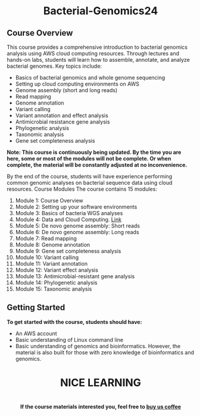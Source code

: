 <h1 align="center">Bacterial-Genomics24</h1>

## Course Overview
This course provides a comprehensive introduction to bacterial genomics analysis using AWS cloud computing resources. Through lectures and hands-on labs, students will learn how to assemble, annotate, and analyze bacterial genomes. Key topics include:

- Basics of bacterial genomics and whole genome sequencing
- Setting up cloud computing environments on AWS
- Genome assembly (short and long reads)
- Read mapping
- Genome annotation
- Variant calling
- Variant annotation and effect analysis
- Antimicrobial resistance gene analysis
- Phylogenetic analysis
- Taxonomic analysis
- Gene set completeness analysis

**Note: This course is continuously being updated. By the time you are here, some or most of the modules will not be complete. Or when complete, the material will be constantly adjusted at no inconvenience.**

By the end of the course, students will have experience performing common genomic analyses on bacterial sequence data using cloud resources. Course Modules
The course contains 15 modules:

1. Module 1: Course Overview
2. Module 2: Setting up your software environments
3. Module 3: Basics of bacteria WGS analyses
4. Module 4: Data and Cloud Computing. [Link](https://github.com/gmeds/Bacterial-Genomics24/tree/4d073c82e7ac57db80a1717f8254914b9c96ee20/Module%204%3A%20Data%20and%20Cloud%20Computing)
5. Module 5: De novo genome assembly: Short reads
6. Module 6: De novo genome assembly: Long reads
7. Module 7: Read mapping
8. Module 8: Genome annotation
9. Module 9: Gene set completeness analysis
10. Module 10: Variant calling
11. Module 11: Variant annotation
12. Module 12: Variant effect analysis
13. Module 13: Antimicrobial-resistant gene analysis
14. Module 14: Phylogenetic analysis
15. Module 15: Taxonomic analysis

## Getting Started

**To get started with the course, students should have:**
- An AWS account
- Basic understanding of Linux command line
- Basic understanding of genomics and bioinformatics. However, the material is also built for those with zero knowledge of bioinformatics and genomics.

<h1 align="center">NICE LEARNING<h1/>
<h4 align="center">If the course materials interested you, feel free to <a href="https://www.buymeacoffee.com/georgeodette">buy us coffee<a/><h4/>
